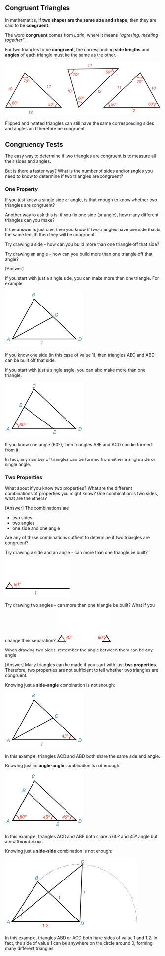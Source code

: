 ## Congruent Triangles

In mathematics, if **two shapes are the same size and shape**, then they are said to be **congruent**.

The word **congruent** comes from _Latin_, where it means _"agreeing, meeting together"_.

For two triangles to be **congruent**, the corresponding **side lengths** and **angles** of each triangle must be the same as the other.

![](congruent.png)

Flipped and rotated triangles can still have the same corresponding sides and angles and therefore be congruent.

## Congruency Tests

The easy way to determine if two triangles are congruent is to measure all their sides and angles.

But is there a faster way? What is the number of sides and/or angles you need to know to determine if two triangles are congruent?

### One Property

If you just know a single side or angle, is that enough to know whether two triangles are congruent?

<hintLow>

Another way to ask this is: if you fix one side (or angle), how many different triangles can you make?

If the answer is just one, then you know if two triangles have one side that is the same length then they will be congruent.

</hintLow>

<hint>Try drawing a side - how can you build more than one triangle off that side?</hint>

<hint>Try drawing an angle - how can you build more than one triangle off that angle?</hint>

<hintLow>[Answer]

If you start with just a single side, you can make more than one triangle. For example:

![](1side.png)

If you know one side (in this case of value 1), then triangles ABC and ABD can be built off that side.

If you start with just a single angle, you can also make more than one triangle.

![](1angle.png)

If you know one angle (60º), then triangles ABE and ACD can be formed from it.

In fact, any number of triangles can be formed from either a single side or single angle.

</hintLow>

### Two Properties

What about if you know two properties? What are the different combinations of properties you might know? One combination is two sides, what are the others?

<hintLow>[Answer] The combinations are 

* two sides
* two angles
* one side and one angle

</hintLow>

Are any of these combinations suffient to determine if two triangles are congruent?

<hintLow>Try drawing a side and an angle - can more than one triangle be built? ![](side-angle.png)</hintLow>

<hintLow>Try drawing two angles - can more than one triangle be built? What if you change their separation? ![](angle-angle.png)</hintLow>

<hint>When drawing two sides, remember the angle between them can be any angle</hint>

<hintLow>[Answer] Many triangles can be made if you start with just **two properties**. Therefore, two properties are not sufficient to tell whether two triangles are congruent.

Knowing just a **side-angle** combination is not enough:

![](side-angle-tri.png)

In this example, triangles ACD and ABD both share the same side and angle.

Knowing just an **angle-angle** combination is not enough:

![](angle-angle-tri.png)

In this example, triangles ACD and ABE both share a 60º and 45º angle but are different sizes.

Knowing just a **side-side** combination is not enough:

![](side-side-tri.png)

In this example, triangles ABD or ACD both have sides of value 1 and 1.2. In fact, the side of value 1 can be anywhere on the circle around D, forming many different triangles.

</hintLow>
